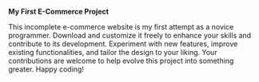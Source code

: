 <b>My First E-Commerce Project</b>

This incomplete e-commerce website is my first attempt as a novice programmer. Download and customize it freely to enhance your skills and contribute to its development. Experiment with new features, improve existing functionalities, and tailor the design to your liking. Your contributions are welcome to help evolve this project into something greater. Happy coding!

